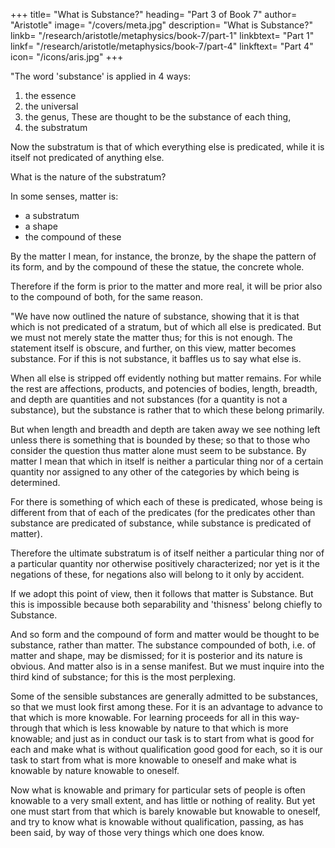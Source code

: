 +++
title= "What is Substance?"
heading= "Part 3 of Book 7"
author= "Aristotle"
image= "/covers/meta.jpg"
description= "What is Substance?"
linkb= "/research/aristotle/metaphysics/book-7/part-1"
linkbtext= "Part 1"
linkf= "/research/aristotle/metaphysics/book-7/part-4"
linkftext= "Part 4"
icon= "/icons/aris.jpg"
+++

"The word 'substance' is applied in 4 ways:
1. the essence
2. the universal
3. the genus, These are thought to be the substance of each thing,
4. the substratum

Now the substratum is that of which everything else is predicated, while it is itself not predicated of anything else. 

What is the nature of the substratum?  

<!-- That which underlies a thing primarily is thought to be in the truest sense its substance.  -->

In some senses, matter is:
- a substratum
- a shape
- the compound of these

By the matter I mean, for instance, the bronze, by the shape the pattern of its form, and by the compound of these the statue, the concrete whole.

Therefore if the form is prior to the matter and more real, it will be prior also to the compound of both, for the same reason.

"We have now outlined the nature of substance, showing that it is that which is not predicated of a stratum, but of which all else is predicated. But we must not merely state the matter thus; for this is not enough. The statement itself is obscure, and further, on this view, matter becomes substance. For if this is not substance, it baffles us to say what else is. 

When all else is stripped off evidently nothing but matter remains. For while the rest are affections, products, and potencies of bodies, length, breadth, and depth are quantities and not substances (for a quantity is not a substance), but the substance is rather that to which these belong primarily. 

But when length and breadth and depth are taken away we see nothing left unless there is something that is bounded by these; so that to those who consider the question thus matter alone must seem to be substance. By matter I mean that which in itself is neither a particular thing nor of a certain quantity nor assigned to any other of the categories by which being is determined. 

For there is something of which each of these is predicated, whose being is different from that of each of the predicates (for the predicates other than substance are predicated of substance, while substance is predicated of matter). 

Therefore the ultimate substratum is of itself neither a particular thing nor of a particular quantity nor otherwise positively characterized; nor yet is it the negations of these, for negations also will belong to it only by accident.

If we adopt this point of view, then it follows that matter is Substance. But this is impossible because both separability and 'thisness' belong chiefly to Substance. 

And so form and the compound of form and matter would be thought to be substance, rather than matter. The substance compounded of both, i.e. of matter and shape, may be dismissed; for it is posterior and its nature is obvious. And matter also is in a sense manifest. But we must inquire into the third kind of substance; for this is the most perplexing.

Some of the sensible substances are generally admitted to be substances, so that we must look first among these. For it is an advantage to advance to that which is more knowable. For learning proceeds for all in this way-through that which is less knowable by nature to that which is more knowable; and just as in conduct our task is to start from what is good for each and make what is without qualification good good for each, so it is our task to start from what is more knowable to oneself and make what is knowable by nature knowable to oneself. 

Now what is knowable and primary for particular sets of people is often knowable to a very small extent, and has little or nothing of reality. But yet one must start from that which is barely knowable but knowable to oneself, and try to know what is knowable without qualification, passing, as has been said, by way of those very things which one does know.

